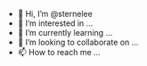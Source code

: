 - 👋 Hi, I’m @sternelee
- 👀 I’m interested in ...
- 🌱 I’m currently learning ...
- 💞️ I’m looking to collaborate on ...
- 📫 How to reach me ...

<!---
sternelee/sternelee is a ✨ special ✨ repository because its `README.md` (this file) appears on your GitHub profile.
You can click the Preview link to take a look at your changes.
--->
